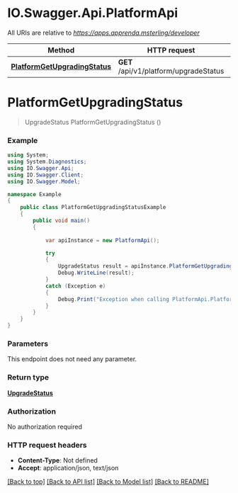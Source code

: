# IO.Swagger.Api.PlatformApi

All URIs are relative to *https://apps.apprenda.msterling/developer*

Method | HTTP request | Description
------------- | ------------- | -------------
[**PlatformGetUpgradingStatus**](PlatformApi.md#platformgetupgradingstatus) | **GET** /api/v1/platform/upgradeStatus | 


<a name="platformgetupgradingstatus"></a>
# **PlatformGetUpgradingStatus**
> UpgradeStatus PlatformGetUpgradingStatus ()



### Example
```csharp
using System;
using System.Diagnostics;
using IO.Swagger.Api;
using IO.Swagger.Client;
using IO.Swagger.Model;

namespace Example
{
    public class PlatformGetUpgradingStatusExample
    {
        public void main()
        {
            
            var apiInstance = new PlatformApi();

            try
            {
                UpgradeStatus result = apiInstance.PlatformGetUpgradingStatus();
                Debug.WriteLine(result);
            }
            catch (Exception e)
            {
                Debug.Print("Exception when calling PlatformApi.PlatformGetUpgradingStatus: " + e.Message );
            }
        }
    }
}
```

### Parameters
This endpoint does not need any parameter.

### Return type

[**UpgradeStatus**](UpgradeStatus.md)

### Authorization

No authorization required

### HTTP request headers

 - **Content-Type**: Not defined
 - **Accept**: application/json, text/json

[[Back to top]](#) [[Back to API list]](../README.md#documentation-for-api-endpoints) [[Back to Model list]](../README.md#documentation-for-models) [[Back to README]](../README.md)

